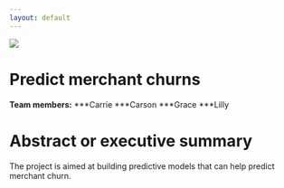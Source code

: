 ```yaml
---
layout: default
---
```


<img src="{{ site.url }}{{ site.baseurl }}/assets/img/college_medium.png">


# Predict merchant churns

**Team members:**
***Carrie
***Carson 
***Grace
***Lilly

# Abstract or executive summary

The project is aimed at building predictive models that can help predict merchant churn.
